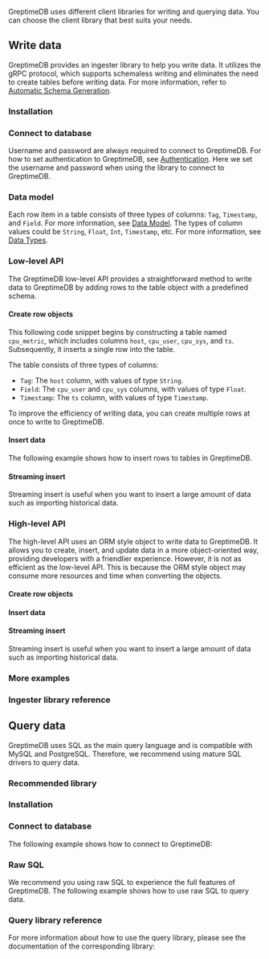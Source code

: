 
GreptimeDB uses different client libraries for writing and querying data.
You can choose the client library that best suits your needs.

## Write data

GreptimeDB provides an ingester library to help you write data.
It utilizes the gRPC protocol,
which supports schemaless writing and eliminates the need to create tables before writing data.
For more information, refer to [Automatic Schema Generation](/user-guide/write-data/overview.md#automatic-schema-generation).

<InjectContent id="ingester-lib-introduction" content={props.children}/>

### Installation

<InjectContent id="ingester-lib-installation" content={props.children}/>

### Connect to database

Username and password are always required to connect to GreptimeDB.
For how to set authentication to GreptimeDB, see [Authentication](/user-guide/clients/authentication.md).
Here we set the username and password when using the library to connect to GreptimeDB.

<InjectContent id="ingester-lib-connect" content={props.children}/>

### Data model

Each row item in a table consists of three types of columns: `Tag`, `Timestamp`, and `Field`. For more information, see [Data Model](/user-guide/concepts/data-model.md).
The types of column values could be `String`, `Float`, `Int`, `Timestamp`, etc. For more information, see [Data Types](/reference/sql/data-types.md).

### Low-level API

The GreptimeDB low-level API provides a straightforward method to write data to GreptimeDB 
by adding rows to the table object with a predefined schema.

#### Create row objects

This following code snippet begins by constructing a table named `cpu_metric`,
which includes columns `host`, `cpu_user`, `cpu_sys`, and `ts`. 
Subsequently, it inserts a single row into the table.

The table consists of three types of columns:

- `Tag`: The `host` column, with values of type `String`.
- `Field`: The `cpu_user` and `cpu_sys` columns, with values of type `Float`.
- `Timestamp`: The `ts` column, with values of type `Timestamp`.

<InjectContent id="low-level-object" content={props.children}/>

To improve the efficiency of writing data, you can create multiple rows at once to write to GreptimeDB.

<InjectContent id="create-rows" content={props.children}/>

#### Insert data

The following example shows how to insert rows to tables in GreptimeDB.

<InjectContent id="insert-rows" content={props.children}/>

#### Streaming insert

Streaming insert is useful when you want to insert a large amount of data such as importing historical data.

<InjectContent id="streaming-insert" content={props.children}/>

<InjectContent id="update-rows" content={props.children}/>

<!-- TODO ### Delete Metrics -->

### High-level API

The high-level API uses an ORM style object to write data to GreptimeDB.
It allows you to create, insert, and update data in a more object-oriented way,
providing developers with a friendlier experience.
However, it is not as efficient as the low-level API.
This is because the ORM style object may consume more resources and time when converting the objects.

#### Create row objects

<InjectContent id="high-level-style-object" content={props.children}/>

#### Insert data

<InjectContent id="high-level-style-insert-data" content={props.children}/>

#### Streaming insert

Streaming insert is useful when you want to insert a large amount of data such as importing historical data.

<InjectContent id="high-level-style-streaming-insert" content={props.children}/>

<InjectContent id="high-level-style-update-data" content={props.children}/>

### More examples

<InjectContent id="more-ingestion-examples" content={props.children}/>

<InjectContent id="ingester-lib-debug-logs" content={props.children}/>

### Ingester library reference

<InjectContent id="ingester-lib-reference" content={props.children}/>

## Query data

GreptimeDB uses SQL as the main query language and is compatible with MySQL and PostgreSQL.
Therefore, we recommend using mature SQL drivers to query data.

### Recommended library

<InjectContent id="recommended-query-library" content={props.children}/>

### Installation

<InjectContent id="query-library-installation" content={props.children}/>

### Connect to database

The following example shows how to connect to GreptimeDB:

<InjectContent id="query-library-connect" content={props.children}/>

### Raw SQL

We recommend you using raw SQL to experience the full features of GreptimeDB.
The following example shows how to use raw SQL to query data.

<InjectContent id="query-library-raw-sql" content={props.children}/>

### Query library reference

For more information about how to use the query library, please see the documentation of the corresponding library:

<InjectContent id="query-lib-doc-link" content={props.children}/>
